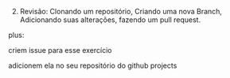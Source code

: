 2) Revisão: Clonando um repositório, Criando uma nova Branch, Adicionando suas alterações, fazendo um pull request.

plus:

criem issue para esse exercício

adicionem ela no seu repositório do github projects